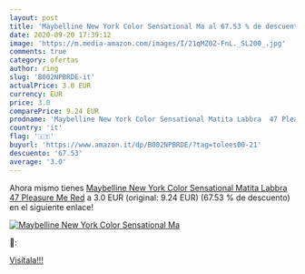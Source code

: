 ```yaml
---
layout: post
title: 'Maybelline New York Color Sensational Ma al 67.53 % de descuento'
date: 2020-09-20 17:39:12
image: 'https://m.media-amazon.com/images/I/21qMZ0Z-FnL._SL200_.jpg'
comments: true
category: ofertas
author: ring
slug: 'B002NPBRDE-it'
actualPrice: 3.0 EUR
currency: EUR
price: 3.0
comparePrice: 9.24 EUR
prodname: 'Maybelline New York Color Sensational Matita Labbra  47 Pleasure Me Red'
country: 'it'
flag: '🇮🇹'
buyurl: 'https://www.amazon.it/dp/B002NPBRDE/?tag=tolees00-21'
descuento: '67.53'
average: '3.0'
---
```


Ahora mismo tienes [Maybelline New York Color Sensational Matita Labbra  47 Pleasure Me Red](https://www.amazon.it/dp/B002NPBRDE/?tag=tolees00-21) a 3.0 EUR (original: 9.24 EUR) (67.53 %  de descuento) en el siguiente enlace!

[![Maybelline New York Color Sensational Ma](https://m.media-amazon.com/images/I/21qMZ0Z-FnL._SL200_.jpg)](https://www.amazon.it/dp/B002NPBRDE/?tag=tolees00-21)

🔎:


[Visítala!!!](https://www.amazon.it/dp/B002NPBRDE/?tag=tolees00-21)
